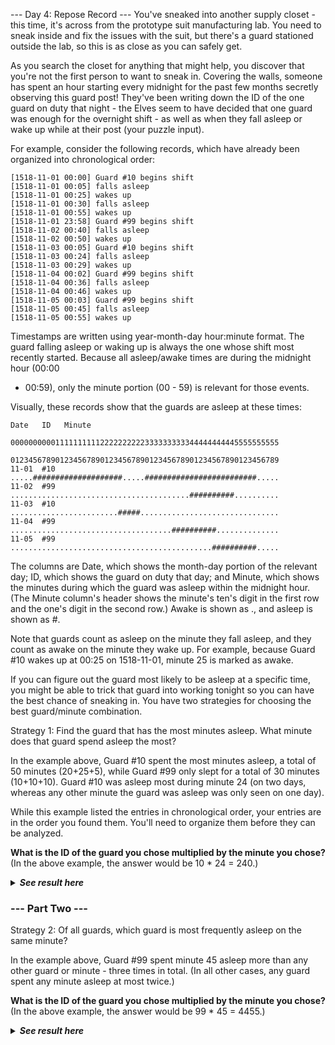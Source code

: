 ﻿--- Day 4: Repose Record ---
You've sneaked into another supply closet - this time, it's across from the 
prototype suit manufacturing lab. You need to sneak inside and fix the
issues with the suit, but there's a guard stationed outside the lab, so 
this is as close as you can safely get.

As you search the closet for anything that might help, you discover that 
you're not the first person to want to sneak in. Covering the walls, 
someone has spent an hour starting every midnight for the past few months 
secretly observing this guard post! They've been writing down the ID of the
one guard on duty that night - the Elves seem to have decided that one 
guard was enough for the overnight shift - as well as when they fall asleep
or wake up while at their post (your puzzle input).

For example, consider the following records, which have already been 
organized into chronological order:

    [1518-11-01 00:00] Guard #10 begins shift
    [1518-11-01 00:05] falls asleep
    [1518-11-01 00:25] wakes up
    [1518-11-01 00:30] falls asleep
    [1518-11-01 00:55] wakes up
    [1518-11-01 23:58] Guard #99 begins shift
    [1518-11-02 00:40] falls asleep
    [1518-11-02 00:50] wakes up
    [1518-11-03 00:05] Guard #10 begins shift
    [1518-11-03 00:24] falls asleep
    [1518-11-03 00:29] wakes up
    [1518-11-04 00:02] Guard #99 begins shift
    [1518-11-04 00:36] falls asleep
    [1518-11-04 00:46] wakes up
    [1518-11-05 00:03] Guard #99 begins shift
    [1518-11-05 00:45] falls asleep
    [1518-11-05 00:55] wakes up

Timestamps are written using year-month-day hour:minute format. The guard 
falling asleep or waking up is always the one whose shift most recently 
started. Because all asleep/awake times are during the midnight hour (00:00
- 00:59), only the minute portion (00 - 59) is relevant for those events.

Visually, these records show that the guards are asleep at these times:

    Date   ID   Minute
                000000000011111111112222222222333333333344444444445555555555
                012345678901234567890123456789012345678901234567890123456789
    11-01  #10  .....####################.....#########################.....
    11-02  #99  ........................................##########..........
    11-03  #10  ........................#####...............................
    11-04  #99  ....................................##########..............
    11-05  #99  .............................................##########.....

The columns are Date, which shows the month-day portion of the relevant 
day; ID, which shows the guard on duty that day; and Minute, which shows 
the minutes during which the guard was asleep within the midnight hour.
(The Minute column's header shows the minute's ten's digit in the first row 
and the one's digit in the second row.) Awake is shown as ., and asleep is 
shown as #.

Note that guards count as asleep on the minute they fall asleep, and they
count as awake on the minute they wake up. For example, because Guard #10 
wakes up at 00:25 on 1518-11-01, minute 25 is marked as awake.

If you can figure out the guard most likely to be asleep at a specific
time, you might be able to trick that guard into working tonight so you can
have the best chance of sneaking in. You have two strategies for choosing
the best guard/minute combination.

Strategy 1: Find the guard that has the most minutes asleep. What minute
does that guard spend asleep the most?

In the example above, Guard #10 spent the most minutes asleep, a total of
50 minutes (20+25+5), while Guard #99 only slept for a total of 30 minutes 
(10+10+10). Guard #10 was asleep most during minute 24 (on two days,
whereas any other minute the guard was asleep was only seen on one day).

While this example listed the entries in chronological order, your entries
are in the order you found them. You'll need to organize them before they
can be analyzed.

**What is the ID of the guard you chose multiplied by the minute you chose?**
(In the above example, the answer would be 10 * 24 = 240.)

<details>
  <summary><strong><em>See result here</em></strong></summary>
	Your puzzle answer was <strong><em>118599</em></strong>.
</details>

### --- Part Two ---

Strategy 2: Of all guards, which guard is most frequently asleep on the 
same minute?

In the example above, Guard #99 spent minute 45 asleep more than any other
guard or minute - three times in total. (In all other cases, any guard 
spent any minute asleep at most twice.)

**What is the ID of the guard you chose multiplied by the minute you chose?**
(In the above example, the answer would be 99 * 45 = 4455.)

<details>
  <summary><strong><em>See result here</em></strong></summary>
	Your puzzle answer was <strong><em>33949</em></strong>.
</details>